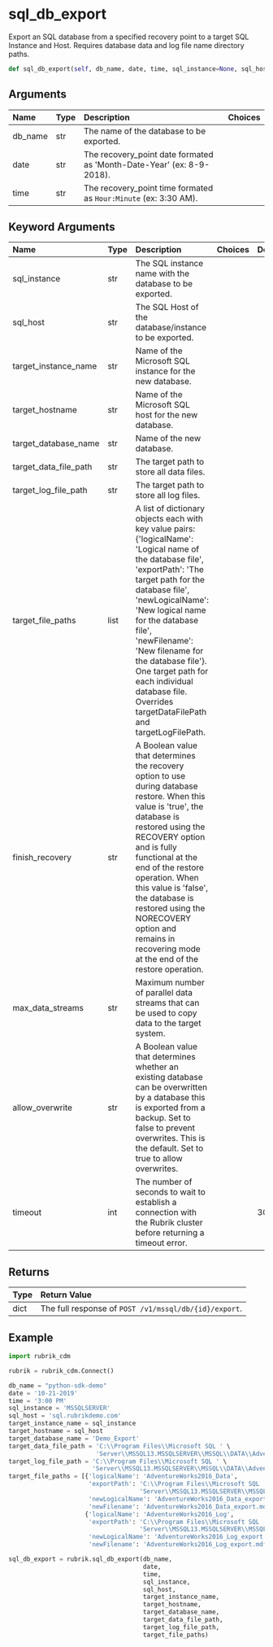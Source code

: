 # sql\_db\_export

Export an SQL database from a specified recovery point to a target SQL Instance and Host. Requires database data and log file name directory paths.

```python
def sql_db_export(self, db_name, date, time, sql_instance=None, sql_host=None, target_instance_name=None, target_hostname=None, target_database_name=None, target_data_file_path=None, target_log_file_path=None, target_file_paths=None, finish_recovery=True, max_data_streams=2, allow_overwrite=False, timeout=15):
```

## Arguments

| Name | Type | Description | Choices |
| :--- | :--- | :--- | :--- |
| db\_name | str | The name of the database to be exported. |  |
| date | str | The recovery\_point date formated as 'Month-Date-Year' \(ex: 8-9-2018\). |  |
| time | str | The recovery\_point time formated as `Hour:Minute` \(ex: 3:30 AM\). |  |

## Keyword Arguments

| Name | Type | Description | Choices | Default |
| :--- | :--- | :--- | :--- | :--- |
| sql\_instance | str | The SQL instance name with the database to be exported. |  |  |
| sql\_host | str | The SQL Host of the database/instance to be exported. |  |  |
| target\_instance\_name | str | Name of the Microsoft SQL instance for the new database. |  |  |
| target\_hostname | str | Name of the Microsoft SQL host for the new database. |  |  |
| target\_database\_name | str | Name of the new database. |  |  |
| target\_data\_file\_path | str | The target path to store all data files. |  |  |
| target\_log\_file\_path | str | The target path to store all log files. |  |  |
| target\_file\_paths | list | A list of dictionary objects each with key value pairs: {'logicalName': 'Logical name of the database file', 'exportPath': 'The target path for the database file', 'newLogicalName': 'New logical name for the database file', 'newFilename': 'New filename for the database file'}. One target path for each individual database file. Overrides targetDataFilePath and targetLogFilePath. |  |  |
| finish\_recovery | str | A Boolean value that determines the recovery option to use during database restore. When this value is 'true', the database is restored using the RECOVERY option and is fully functional at the end of the restore operation. When this value is 'false', the database is restored using the NORECOVERY option and remains in recovering mode at the end of the restore operation. |  |  |
| max\_data\_streams | str | Maximum number of parallel data streams that can be used to copy data to the target system. |  |  |
| allow\_overwrite | str | A Boolean value that determines whether an existing database can be overwritten by a database this is exported from a backup. Set to false to prevent overwrites. This is the default. Set to true to allow overwrites. |  |  |
| timeout | int | The number of seconds to wait to establish a connection with the Rubrik cluster before returning a timeout error. |  | 30 |

## Returns

| Type | Return Value |
| :--- | :--- |
| dict | The full response of `POST /v1/mssql/db/{id}/export`. |

## Example

```python
import rubrik_cdm

rubrik = rubrik_cdm.Connect()

db_name = "python-sdk-demo"
date = '10-21-2019'
time = '3:00 PM'
sql_instance = 'MSSQLSERVER'
sql_host = 'sql.rubrikdemo.com'
target_instance_name = sql_instance
target_hostname = sql_host
target_database_name = 'Demo_Export'
target_data_file_path = 'C:\\Program Files\\Microsoft SQL ' \
                        'Server\\MSSQL13.MSSQLSERVER\\MSSQL\\DATA\\AdventureWorks2016_export'
target_log_file_path = 'C:\\Program Files\\Microsoft SQL ' \
                       'Server\\MSSQL13.MSSQLSERVER\\MSSQL\\DATA\\AdventureWorks2016_export'
target_file_paths = [{'logicalName': 'AdventureWorks2016_Data',
                      'exportPath': 'C:\\Program Files\\Microsoft SQL '
                                    'Server\\MSSQL13.MSSQLSERVER\\MSSQL\\DATA\\AdventureWorks2016_export',
                      'newLogicalName': 'AdventureWorks2016_Data_export',
                      'newFilename': 'AdventureWorks2016_Data_export.mdf'},
                     {'logicalName': 'AdventureWorks2016_Log',
                      'exportPath': 'C:\\Program Files\\Microsoft SQL '
                                    'Server\\MSSQL13.MSSQLSERVER\\MSSQL\\DATA\\AdventureWorks2016_export',
                      'newLogicalName': 'AdventureWorks2016_Log_export',
                      'newFilename': 'AdventureWorks2016_Log_export.mdf'}]

sql_db_export = rubrik.sql_db_export(db_name,
                                     date,
                                     time,
                                     sql_instance,
                                     sql_host,
                                     target_instance_name,
                                     target_hostname,
                                     target_database_name,
                                     target_data_file_path,
                                     target_log_file_path,
                                     target_file_paths)
```

